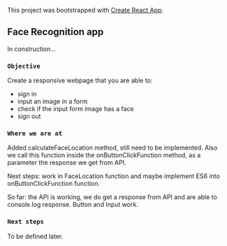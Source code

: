 This project was bootstrapped with [Create React App](https://github.com/facebook/create-react-app).

## Face Recognition app

In construction... 

### `Objective`

Create a responsive webpage that you are able to: 

- sign in 
- input an image in a form
- check if the input form image has a face
- sign out

### `Where we are at`

Added calculateFaceLocation method, still need to be implemented. Also we call this function inside the onButtonClickFunction method, as a parameter the response we get from API.

Next steps: work in FaceLocation function and maybe implement ES6 into onButtonClickFunction function.

So far: the API is working, we do get a response from API and are able to console.log response. Button and Input work. 

### `Next steps`

To be defined later.

